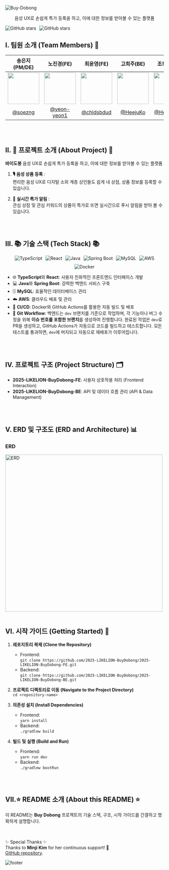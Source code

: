 ![Buy-Dobong](https://capsule-render.vercel.app/api?type=blur&color=auto&text=Buy-Dobong&height=auto&fontSize=auto&fontAlign=50&fontColor=auto)
  
<p align="center">
  음성 UX로 손쉽게 특가 등록을 하고, 이에 대한 정보를 받아볼 수 있는 플랫폼
</p>

<p align="center" style="display: flex; text-align: center; gap: 10px;">
    <img src="https://img.shields.io/github/stars/2025-LIKELION-BuyDobong/2025-LIKELION-BuyDobong-FE?style=social" alt="GitHub stars">
  <img src="https://img.shields.io/github/stars/2025-LIKELION-BuyDobong/2025-LIKELION-BuyDobong-BE?style=social" alt="GitHub stars">
</p>

## I. 팀원 소개 (Team Members) 👥  
| 송은지(PM/DE) | 노진경(FE) | 최윤영(FE) | 고희주(BE) | 조희원(BE) |
|:---:|:---:|:---:|:---:|:---:|
| <img src="https://github.com/soezng.png" width="100"> | <img src="https://github.com/yeon-yeon1.png" width="100"> | <img src="https://github.com/chldsbdud.png" width="100"> | <img src="https://github.com/HeejuKo.png" width="100"> | <img src="https://github.com/HeewonJo.png" width="100"> |  
| [@soezng](https://github.com/soezng) | [@yeon-yeon1](https://github.com/yeon-yeon1) | [@chldsbdud](https://github.com/chldsbdud) | [@HeejuKo](https://github.com/HeejuKo) | [@HeewonJo](https://github.com/HeewonJo) |  

<br><br>

## II. 🍎 프로젝트 소개 (About Project) 🛒

**바이도봉**   음성 UX로 손쉽게 특가 등록을 하고, 이에 대한 정보를 받아볼 수 있는 플랫폼

1. **🎙️ 음성 상품 등록** :  
   편리한 음성 UX로 디지털 소외 계층 상인들도 쉽게 내 상점, 상품 정보를 등록할 수 있습니다.

2. **🔔 실시간 특가 알림** :  
   관심 상점 및 관심 키워드의 상품이 특가로 뜨면 실시간으로 푸시 알림을 받아 볼 수 있습니다.

<br><br>


## III. 📚 기술 스택 (Tech Stack) 📚  

<p align="center" style="display: flex; justify-content: center; gap: 10px; flex-wrap: wrap;">
    <img src="https://img.shields.io/badge/TypeScript-3178C6?style=for-the-badge&logo=TypeScript&logoColor=white" alt="TypeScript">
    <img src="https://img.shields.io/badge/React-61dbfb?style=for-the-badge&logo=React&logoColor=white" alt="React">
    <img src="https://img.shields.io/badge/Java-007396?style=for-the-badge&logo=OpenJDK&logoColor=white" alt="Java">
    <img src="https://img.shields.io/badge/Spring%20Boot-6DB33F?style=for-the-badge&logo=Spring&logoColor=white" alt="Spring Boot">
    <img src="https://img.shields.io/badge/MySQL-4479A1?style=for-the-badge&logo=MySQL&logoColor=white" alt="MySQL">
    <img src="https://img.shields.io/badge/AWS-232F3E?style=for-the-badge&logo=Amazon%20AWS&logoColor=white" alt="AWS">
    <img src="https://img.shields.io/badge/Docker-2496ED?style=for-the-badge&logo=Docker&logoColor=white" alt="Docker">
</p>

- 🌐 **TypeScript**와 **React**: 사용자 친화적인 프론트엔드 인터페이스 개발
- 💻 **Java**와 **Spring Boot**: 강력한 백엔드 서비스 구축
- 🗄️ **MySQL**: 효율적인 데이터베이스 관리
- ☁️ **AWS**: 클라우드 배포 및 관리
- 🚀 **CI/CD**: Docker와 GitHub Actions를 활용한 자동 빌드 및 배포
- 🔄 **Git Workflow**: 백엔드는 `dev` 브랜치를 기준으로 작업하며, 각 기능이나 버그 수정을 위해 **이슈 번호를 포함한 브랜치**를 생성하여 진행합니다. 완료된 작업은 `dev`로 PR을 생성하고, GitHub Actions가 자동으로 코드를 빌드하고 테스트합니다. 모든 테스트를 통과하면, `dev`에 머지되고 자동으로 재배포가 이루어집니다.


<br><br>


## IV. 프로젝트 구조 (Project Structure) 🗂️  
- **2025-LIKELION-BuyDobong-FE**: 사용자 상호작용 처리 (Frontend Interaction)  
- **2025-LIKELION-BuyDobong-BE**: API 및 데이터 흐름 관리 (API & Data Management)  

<br><br>

## V. ERD 및 구조도 (ERD and Architecture) 📊  
### ERD  
<img src="https://github.com/user-attachments/assets/872778ea-3b01-493c-a4c4-5d09bc1f1e5d" width="500" alt="ERD"/>
<br><br>

## VI. 시작 가이드 (Getting Started) 🚀  
1. **레포지토리 복제 (Clone the Repository)**  
   - Frontend:  
     `git clone https://github.com/2025-LIKELION-BuyDobong/2025-LIKELION-BuyDobong-FE.git`  
   - Backend:  
     `git clone https://github.com/2025-LIKELION-BuyDobong/2025-LIKELION-BuyDobong-BE.git`  

2. **프로젝트 디렉토리로 이동 (Navigate to the Project Directory)**  
   `cd <repository-name>`

3. **의존성 설치 (Install Dependencies)**  
   - Frontend:  
     `yarn install`
   - Backend:  
     `./gradlew build`

5. **빌드 및 실행 (Build and Run)**  
   - Frontend:  
     `yarn run dev`  
   - Backend:  
     `./gradlew bootRun`

<br><br>


## VII.⭐ README 소개 (About this README) ⭐  
이 README는 **Buy Dobong** 프로젝트의 기술 스택, 구조, 시작 가이드를 간결하고 명확하게 설명합니다.

<br><br>
✨ Special Thanks ✨  
Thanks to **Minji Kim** for her continuous support! 🚀  
[GitHub repository](https://github.com/milkykim).


![footer](https://capsule-render.vercel.app/api?section=footer&type=waving&color=2f7d69)

